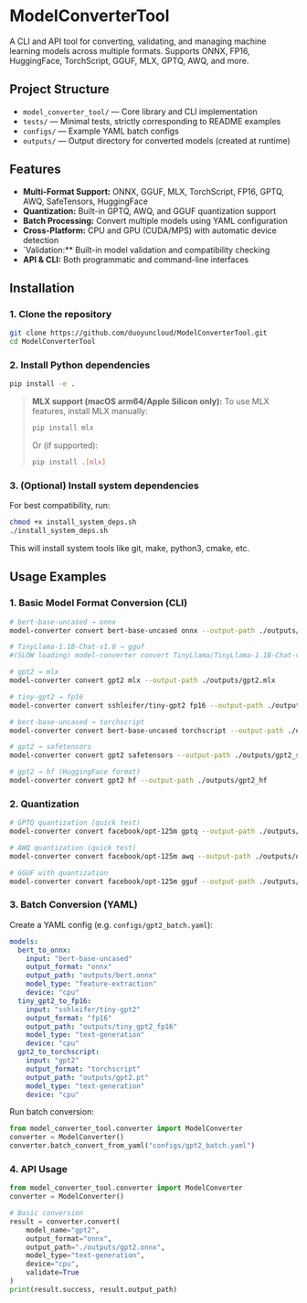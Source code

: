 # ModelConverterTool

A CLI and API tool for converting, validating, and managing machine learning models across multiple formats. Supports ONNX, FP16, HuggingFace, TorchScript, GGUF, MLX, GPTQ, AWQ, and more.

## Project Structure

- `model_converter_tool/` — Core library and CLI implementation
- `tests/` — Minimal tests, strictly corresponding to README examples
- `configs/` — Example YAML batch configs
- `outputs/` — Output directory for converted models (created at runtime)

## Features
- **Multi-Format Support:** ONNX, GGUF, MLX, TorchScript, FP16, GPTQ, AWQ, SafeTensors, HuggingFace
- **Quantization:** Built-in GPTQ, AWQ, and GGUF quantization support
- **Batch Processing:** Convert multiple models using YAML configuration
- **Cross-Platform:** CPU and GPU (CUDA/MPS) with automatic device detection
- `Validation:** Built-in model validation and compatibility checking
- **API & CLI:** Both programmatic and command-line interfaces

## Installation

### 1. Clone the repository

```sh
git clone https://github.com/duoyuncloud/ModelConverterTool.git
cd ModelConverterTool
```

### 2. Install Python dependencies

```sh
pip install -e .
```

> **MLX support (macOS arm64/Apple Silicon only):**
> To use MLX features, install MLX manually:
> ```sh
> pip install mlx
> ```
> Or (if supported):
> ```sh
> pip install .[mlx]
> ```

### 3. (Optional) Install system dependencies

For best compatibility, run:

```sh
chmod +x install_system_deps.sh
./install_system_deps.sh
```

This will install system tools like git, make, python3, cmake, etc.

## Usage Examples

### 1. Basic Model Format Conversion (CLI)

```sh
# bert-base-uncased → onnx
model-converter convert bert-base-uncased onnx --output-path ./outputs/bert.onnx

# TinyLlama-1.1B-Chat-v1.0 → gguf
#(SLOW loading) model-converter convert TinyLlama/TinyLlama-1.1B-Chat-v1.0 gguf --output-path ./outputs/tinyllama-1.1b-chat-v1.0.gguf  # Only Llama/Mistral-like models are supported for GGUF. Most Hugging Face models (e.g., GPT2, BERT, OPT) are NOT supported by the official GGUF converter.

# gpt2 → mlx
model-converter convert gpt2 mlx --output-path ./outputs/gpt2.mlx

# tiny-gpt2 → fp16
model-converter convert sshleifer/tiny-gpt2 fp16 --output-path ./outputs/tiny_gpt2_fp16

# bert-base-uncased → torchscript
model-converter convert bert-base-uncased torchscript --output-path ./outputs/bert.pt

# gpt2 → safetensors
model-converter convert gpt2 safetensors --output-path ./outputs/gpt2_safetensors

# gpt2 → hf (HuggingFace format)
model-converter convert gpt2 hf --output-path ./outputs/gpt2_hf
```

### 2. Quantization

```sh
# GPTQ quantization (quick test)
model-converter convert facebook/opt-125m gptq --output-path ./outputs/opt_125m_gptq

# AWQ quantization (quick test)
model-converter convert facebook/opt-125m awq --output-path ./outputs/opt_125m_awq

# GGUF with quantization
model-converter convert facebook/opt-125m gguf --output-path ./outputs/opt_125m_q4.gguf
```

### 3. Batch Conversion (YAML)

Create a YAML config (e.g. `configs/gpt2_batch.yaml`):

```yaml
models:
  bert_to_onnx:
    input: "bert-base-uncased"
    output_format: "onnx"
    output_path: "outputs/bert.onnx"
    model_type: "feature-extraction"
    device: "cpu"
  tiny_gpt2_to_fp16:
    input: "sshleifer/tiny-gpt2"
    output_format: "fp16"
    output_path: "outputs/tiny_gpt2_fp16"
    model_type: "text-generation"
    device: "cpu"
  gpt2_to_torchscript:
    input: "gpt2"
    output_format: "torchscript"
    output_path: "outputs/gpt2.pt"
    model_type: "text-generation"
    device: "cpu"
```

Run batch conversion:

```python
from model_converter_tool.converter import ModelConverter
converter = ModelConverter()
converter.batch_convert_from_yaml("configs/gpt2_batch.yaml")
```

### 4. API Usage

```python
from model_converter_tool.converter import ModelConverter
converter = ModelConverter()

# Basic conversion
result = converter.convert(
    model_name="gpt2",
    output_format="onnx",
    output_path="./outputs/gpt2.onnx",
    model_type="text-generation",
    device="cpu",
    validate=True
)
print(result.success, result.output_path)
```